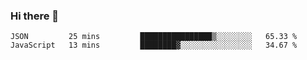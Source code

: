 ### Hi there 👋

<!--
**KLXLjun/KLXLjun** is a ✨ _special_ ✨ repository because its `README.md` (this file) appears on your GitHub profile.

Here are some ideas to get you started:

- 🔭 I’m currently working on ...
- 🌱 I’m currently learning ...
- 👯 I’m looking to collaborate on ...
- 🤔 I’m looking for help with ...
- 💬 Ask me about ...
- 📫 How to reach me: ...
- 😄 Pronouns: ...
- ⚡ Fun fact: ...
-->

<!--START_SECTION:waka-->
```text
JSON         25 mins         ████████████████▒░░░░░░░░   65.33 % 
JavaScript   13 mins         ████████▓░░░░░░░░░░░░░░░░   34.67 % 
```
<!--END_SECTION:waka-->

